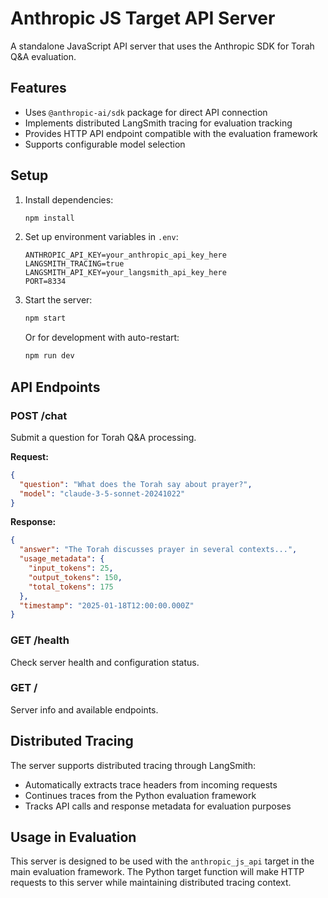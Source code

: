 # Anthropic JS Target API Server

A standalone JavaScript API server that uses the Anthropic SDK for Torah Q&A evaluation.

## Features

- Uses `@anthropic-ai/sdk` package for direct API connection
- Implements distributed LangSmith tracing for evaluation tracking
- Provides HTTP API endpoint compatible with the evaluation framework
- Supports configurable model selection

## Setup

1. Install dependencies:
   ```bash
   npm install
   ```

2. Set up environment variables in `.env`:
   ```
   ANTHROPIC_API_KEY=your_anthropic_api_key_here
   LANGSMITH_TRACING=true
   LANGSMITH_API_KEY=your_langsmith_api_key_here
   PORT=8334
   ```

3. Start the server:
   ```bash
   npm start
   ```
   
   Or for development with auto-restart:
   ```bash
   npm run dev
   ```

## API Endpoints

### POST /chat

Submit a question for Torah Q&A processing.

**Request:**
```json
{
  "question": "What does the Torah say about prayer?",
  "model": "claude-3-5-sonnet-20241022"
}
```

**Response:**
```json
{
  "answer": "The Torah discusses prayer in several contexts...",
  "usage_metadata": {
    "input_tokens": 25,
    "output_tokens": 150,
    "total_tokens": 175
  },
  "timestamp": "2025-01-18T12:00:00.000Z"
}
```

### GET /health

Check server health and configuration status.

### GET /

Server info and available endpoints.

## Distributed Tracing

The server supports distributed tracing through LangSmith:
- Automatically extracts trace headers from incoming requests
- Continues traces from the Python evaluation framework
- Tracks API calls and response metadata for evaluation purposes

## Usage in Evaluation

This server is designed to be used with the `anthropic_js_api` target in the main evaluation framework. The Python target function will make HTTP requests to this server while maintaining distributed tracing context.
